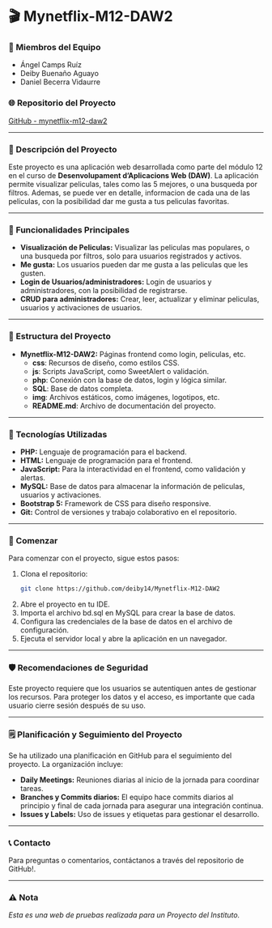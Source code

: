 # 🎬 Mynetflix-M12-DAW2

### 👥 Miembros del Equipo
- Ángel Camps Ruíz
- Deiby Buenaño Aguayo
- Daniel Becerra Vidaurre

### 🌐 Repositorio del Proyecto
[GitHub - mynetflix-m12-daw2](https://github.com/deiby14/Mynetflix-M12-DAW2)

---

### 📝 Descripción del Proyecto
Este proyecto es una aplicación web desarrollada como parte del módulo 12 en el curso de **Desenvolupament d’Aplicacions Web (DAW)**. La aplicación permite visualizar peliculas, tales como las 5 mejores, o una busqueda por filtros. Ademas, se puede ver en detalle, informacion de cada una de las peliculas, con la posibilidad dar me gusta a tus peliculas favoritas.

---

### 🚀 Funcionalidades Principales
- **Visualización de Peliculas:** Visualizar las peliculas mas populares, o una busqueda por filtros, solo para usuarios registrados y activos.
- **Me gusta:** Los usuarios pueden dar me gusta a las peliculas que les gusten.
- **Login de Usuarios/administradores:** Login de usuarios y administradores, con la posibilidad de registrarse.
- **CRUD para administradores:** Crear, leer, actualizar y eliminar peliculas, usuarios y activaciones de usuarios.
---

### 📂 Estructura del Proyecto

- **Mynetflix-M12-DAW2:** Páginas frontend como login, peliculas, etc.
  - **css**: Recursos de diseño, como estilos CSS.
  - **js**: Scripts JavaScript, como SweetAlert o validación.
  - **php**: Conexión con la base de datos, login y lógica similar.
  - **SQL**: Base de datos completa.
  - **img**: Archivos estáticos, como imágenes, logotipos, etc.
  - **README.md**: Archivo de documentación del proyecto.

---

### 🔧 Tecnologías Utilizadas
- **PHP:** Lenguaje de programación para el backend.
- **HTML:** Lenguaje de programación para el frontend.
- **JavaScript:** Para la interactividad en el frontend, como validación y alertas.
- **MySQL:** Base de datos para almacenar la información de peliculas, usuarios y activaciones.
- **Bootstrap 5:** Framework de CSS para diseño responsive.
- **Git:** Control de versiones y trabajo colaborativo en el repositorio.

---

### 🚀 Comenzar
Para comenzar con el proyecto, sigue estos pasos:

1. Clona el repositorio:
   ```bash
   git clone https://github.com/deiby14/Mynetflix-M12-DAW2
2. Abre el proyecto en tu IDE.
3. Importa el archivo bd.sql en MySQL para crear la base de datos.
4. Configura las credenciales de la base de datos en el archivo de configuración.
5. Ejecuta el servidor local y abre la aplicación en un navegador.

---

### 🛡️ Recomendaciones de Seguridad
Este proyecto requiere que los usuarios se autentiquen antes de gestionar los recursos. Para proteger los datos y el acceso, es importante que cada usuario cierre sesión después de su uso.

---

### 🗒️ Planificación y Seguimiento del Proyecto
Se ha utilizado una planificación en GitHub para el seguimiento del proyecto. La organización incluye:

- **Daily Meetings:** Reuniones diarias al inicio de la jornada para coordinar tareas.
- **Branches y Commits diarios:** El equipo hace commits diarios al principio y final de cada jornada para asegurar una integración continua.
- **Issues y Labels:** Uso de issues y etiquetas para gestionar el desarrollo.

---

### 📞 Contacto
Para preguntas o comentarios, contáctanos a través del repositorio de GitHub!.

---

### ⚠️ Nota
*Esta es una web de pruebas realizada para un Proyecto del Instituto.*
